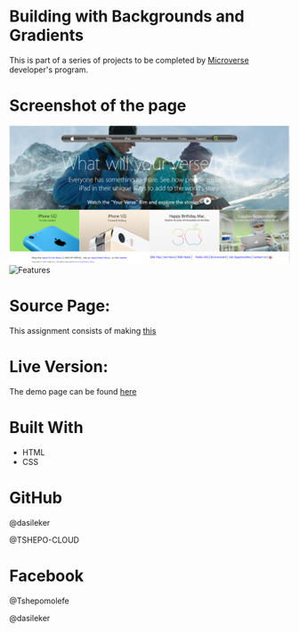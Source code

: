 # Building with Backgrounds and Gradients
This is part of a series of projects to be completed by [Microverse](microverse.org) developer's program.

# Screenshot of the page
![screenshot](images/screenchot.png)
![Features](https://github.com/TSHEPO-CLOUD/Apple-project/pull/2#issue-457246780)


# Source Page:
This assignment consists of making [this](https://web.archive.org/web/20140301004610/http://www.apple.com/)

# Live Version:
The demo page can be found [here](https://rawcdn.githack.com/TSHEPO-CLOUD/Apple-project/c2a3802ac9690c4108cdfcbdb81e0842b8d295cf/index.html)



# Built With
- HTML<br>
- CSS <br>

# GitHub
@dasileker

@TSHEPO-CLOUD

# Facebook
@Tshepomolefe

@dasileker







